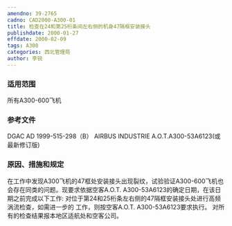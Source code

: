 ```yaml
---
amendno: 39-2765
cadno: CAD2000-A300-01
title: 检查在24和第25桁条间左右侧的机身47隔框安装接头
publishdate: 2000-01-27
effdate: 2000-02-09
tags: A300
categories: 西北管理局
author: 李锐
---
```


### 适用范围 
所有A300-600飞机

### 参考文件
DGAC AD 1999-515-298（B）
    AIRBUS INDUSTRIE A.O.T.A300-53A6123(或最新修订版) 

### 原因、措施和规定 
在工作中发现A300飞机的47框处安装接头出现裂纹，试验验证A300-600飞机也会存在同类的问题。现要求依据空客A.O.T. A300-53A6123的确定日期，在该日期之前完成以下工作: 
    对位于第24和25桁条左右侧的47隔框安装接头处进行高频涡流检查，如需进一步的 工作，则按空客A.O.T. A300-53A6123要求执行。 
    对所有的检查结果报本地区适航处和空客公司。
